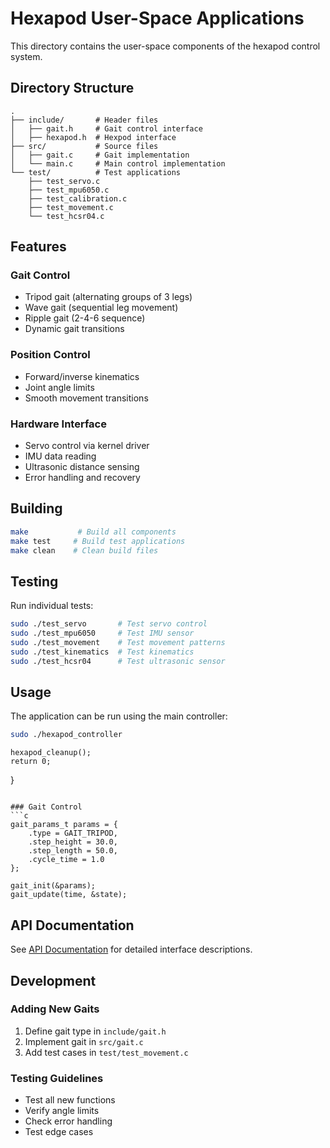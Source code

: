 # Hexapod User-Space Applications

This directory contains the user-space components of the hexapod control system.

## Directory Structure

```
.
├── include/       # Header files
│   ├── gait.h     # Gait control interface
│   ├── hexapod.h  # Hexpod interface
├── src/           # Source files
│   ├── gait.c     # Gait implementation
│   └── main.c     # Main control implementation
└── test/          # Test applications
    ├── test_servo.c
    ├── test_mpu6050.c
    ├── test_calibration.c
    ├── test_movement.c
    └── test_hcsr04.c
```

## Features

### Gait Control
- Tripod gait (alternating groups of 3 legs)
- Wave gait (sequential leg movement)
- Ripple gait (2-4-6 sequence)
- Dynamic gait transitions

### Position Control
- Forward/inverse kinematics
- Joint angle limits
- Smooth movement transitions

### Hardware Interface
- Servo control via kernel driver
- IMU data reading
- Ultrasonic distance sensing
- Error handling and recovery

## Building

```bash
make           # Build all components
make test     # Build test applications
make clean    # Clean build files
```

## Testing

Run individual tests:
```bash
sudo ./test_servo       # Test servo control
sudo ./test_mpu6050     # Test IMU sensor
sudo ./test_movement    # Test movement patterns
sudo ./test_kinematics  # Test kinematics
sudo ./test_hcsr04      # Test ultrasonic sensor
```

## Usage

The application can be run using the main controller:
```bash
sudo ./hexapod_controller
```
    hexapod_cleanup();
    return 0;
}
```

### Gait Control
```c
gait_params_t params = {
    .type = GAIT_TRIPOD,
    .step_height = 30.0,
    .step_length = 50.0,
    .cycle_time = 1.0
};

gait_init(&params);
gait_update(time, &state);
```

## API Documentation

See [API Documentation](../docs/api/user/README.md) for detailed interface descriptions.

## Development

### Adding New Gaits
1. Define gait type in `include/gait.h`
2. Implement gait in `src/gait.c`
3. Add test cases in `test/test_movement.c`

### Testing Guidelines
- Test all new functions
- Verify angle limits
- Check error handling
- Test edge cases
